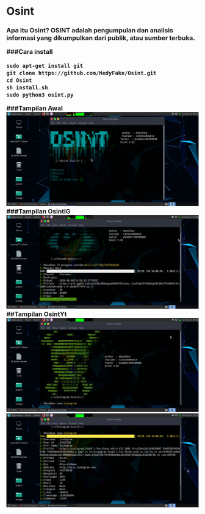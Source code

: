 # Osint
<h3>Apa itu Osint?
OSINT adalah pengumpulan dan analisis informasi yang dikumpulkan dari publik, atau sumber terbuka. 
 
 ###Cara install
 ```
sudo apt-get install git
git clone https://github.com/HedyFake/Osint.git
cd Osint
sh install.sh 
sudo python3 osint.py
```
 ###Tampilan Awal
 ![sch](https://github.com/HedyFake/Osint/blob/main/img/awal.jpeg)
 ###Tampilan OsintIG
 ![sch](https://github.com/HedyFake/Osint/blob/main/img/ig.jpeg)
 ##Tampilan OsintYt
 ![sch](https://github.com/HedyFake/Osint/blob/main/img/yt.jpeg)
 ![sch](https://github.com/HedyFake/Osint/blob/main/img/yt2.jpeg)

